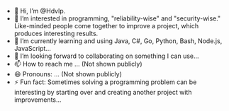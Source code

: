 - 👋 Hi, I’m @Hdvlp.
- 👀 I’m interested in programming, "reliability-wise" and "security-wise." Like-minded people come together to improve a project, which produces interesting results.
- 🌱 I’m currently learning and using Java, C#, Go, Python, Bash, Node.js, JavaScript...
- 💞️ I’m looking forward to collaborating on something I can use...
- 📫 How to reach me ... (Not shown publicly)
- 😄 Pronouns: ... (Not shown publicly)
- ⚡ Fun fact: Sometimes solving a programming problem can be interesting by starting over and creating another project with improvements...

<!---
Hdvlp/Hdvlp is a ✨ special ✨ repository because its `README.md` (this file) appears on your GitHub profile.
You can click the Preview link to take a look at your changes.
--->
